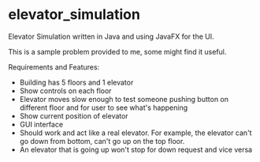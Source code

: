# elevator_simulation
Elevator Simulation written in Java and using JavaFX for the UI.

This is a sample problem provided to me, some might find it useful.

Requirements and Features:

* Building has 5 floors and 1 elevator
* Show controls on each floor
* Elevator moves slow enough to test someone pushing button on different floor and for user to see what's happening
* Show current position of elevator
* GUI interface
* Should work and act like a real elevator. For example, the elevator can't go down from bottom, can't go up on the top floor.
* An elevator that is going up won't stop for down request and vice versa
